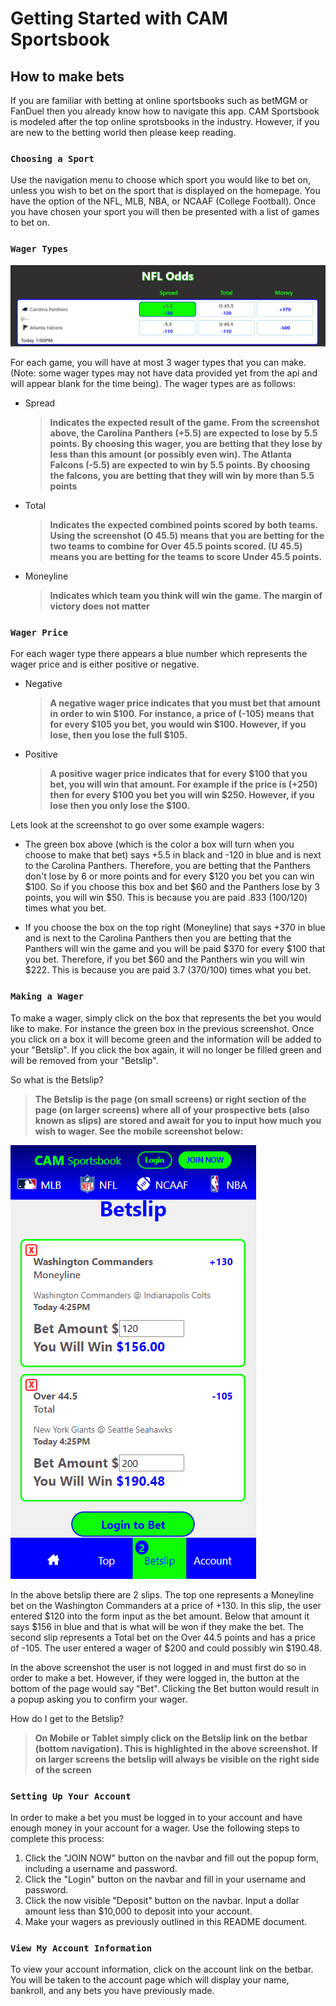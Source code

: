 # Getting Started with CAM Sportsbook

## How to make bets

If you are familiar with betting at online sportsbooks such as betMGM or FanDuel then you already know how to navigate this app. CAM Sportsbook is modeled after the top online sprotsbooks in the industry. However, if you are new to the betting world then please keep reading.

### `Choosing a Sport`

Use the navigation menu to choose which sport you would like to bet on, unless you wish to bet on the sport that is displayed on the homepage. You have the option of the NFL, MLB, NBA, or NCAAF (College Football). Once you have chosen your sport you will then be presented with a list of games to bet on.

### `Wager Types`

![Sportsbook Screenshot](./src/images/readMe/wager-type.png)

For each game, you will have at most 3 wager types that you can make. (Note: some wager types may not have data provided yet from the api and will appear blank for the time being). The wager types are as follows:

- Spread

  > **Indicates the expected result of the game. From the screenshot above, the Carolina Panthers (+5.5) are expected to lose by 5.5 points. By choosing this wager, you are betting that they lose by less than this amount (or possibly even win). The Atlanta Falcons (-5.5) are expected to win by 5.5 points. By choosing the falcons, you are betting that they will win by more than 5.5 points**

- Total

  > **Indicates the expected combined points scored by both teams. Using the screenshot (O 45.5) means that you are betting for the two teams to combine for Over 45.5 points scored. (U 45.5) means you are betting for the teams to score Under 45.5 points.**

- Moneyline
  > **Indicates which team you think will win the game. The margin of victory does not matter**

### `Wager Price`

For each wager type there appears a blue number which represents the wager price and is either positive or negative.

- Negative

  > **A negative wager price indicates that you must bet that amount in order to win $100. For instance, a price of (-105) means that for every $105 you bet, you would win $100. However, if you lose, then you lose the full $105.**

- Positive
  > **A positive wager price indicates that for every $100 that you bet, you will win that amount. For example if the price is (+250) then for every $100 you bet you will win $250. However, if you lose then you only lose the $100.**

Lets look at the screenshot to go over some example wagers:

- The green box above (which is the color a box will turn when you choose to make that bet) says +5.5 in black and -120 in blue and is next to the Carolina Panthers. Therefore, you are betting that the Panthers don't lose by 6 or more points and for every $120 you bet you can win $100. So if you choose this box and bet $60 and the Panthers lose by 3 points, you will win $50. This is because you are paid .833 (100/120) times what you bet.

- If you choose the box on the top right (Moneyline) that says +370 in blue and is next to the Carolina Panthers then you are betting that the Panthers will win the game and you will be paid $370 for every $100 that you bet. Therefore, if you bet $60 and the Panthers win you will win $222. This is because you are paid 3.7 (370/100) times what you bet.

### `Making a Wager`

To make a wager, simply click on the box that represents the bet you would like to make. For instance the green box in the previous screenshot. Once you click on a box it will become green and the information will be added to your "Betslip". If you click the box again, it will no longer be filled green and will be removed from your "Betslip".

So what is the Betslip?

> **The Betslip is the page (on small screens) or right section of the page (on larger screens) where all of your prospective bets (also known as slips) are stored and await for you to input how much you wish to wager. See the mobile screenshot below:**

![Betslip Screenshot](./src/images/readMe/betslip.png)

In the above betslip there are 2 slips. The top one represents a Moneyline bet on the Washington Commanders at a price of +130. In this slip, the user entered $120 into the form input as the bet amount. Below that amount it says $156 in blue and that is what will be won if they make the bet. The second slip represents a Total bet on the Over 44.5 points and has a price of -105. The user entered a wager of $200 and could possibly win $190.48.

In the above screenshot the user is not logged in and must first do so in order to make a bet. However, if they were logged in, the button at the bottom of the page would say "Bet". Clicking the Bet button would result in a popup asking you to confirm your wager.

How do I get to the Betslip?

> **On Mobile or Tablet simply click on the Betslip link on the betbar (bottom navigation). This is highlighted in the above screenshot. If on larger screens the betslip will always be visible on the right side of the screen**

### `Setting Up Your Account`

In order to make a bet you must be logged in to your account and have enough money in your account for a wager. Use the following steps to complete this process:

1. Click the "JOIN NOW" button on the navbar and fill out the popup form, including a username and password.
2. Click the "Login" button on the navbar and fill in your username and password.
3. Click the now visible "Deposit" button on the navbar. Input a dollar amount less than $10,000 to deposit into your account.
4. Make your wagers as previously outlined in this README document.

### `View My Account Information`

To view your account information, click on the account link on the betbar. You will be taken to the account page which will display your name, bankroll, and any bets you have previously made.
